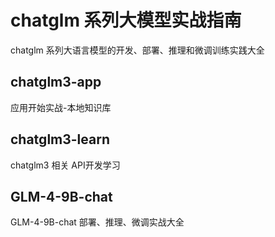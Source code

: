 # chatglm 系列大模型实战指南

chatglm 系列大语言模型的开发、部署、推理和微调训练实践大全

## chatglm3-app
应用开始实战-本地知识库

## chatglm3-learn
chatglm3 相关 API开发学习

## GLM-4-9B-chat
GLM-4-9B-chat 部署、推理、微调实战大全